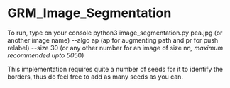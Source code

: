 # GRM_Image_Segmentation

To run, type on your console python3 image_segmentation.py pea.jpg (or another image name) --algo ap (ap for augmenting path and pr for push relabel) --size 30 (or any other number for an image of size n*n, maximum recommended upto 50*50)

This implementation requires quite a number of seeds for it to identify the borders, thus do feel free to add as many seeds as you can. 
